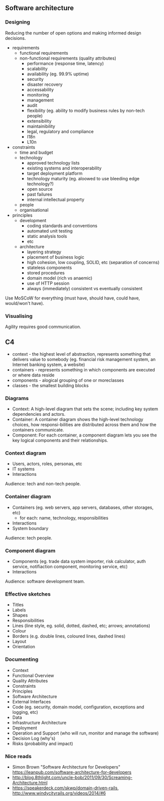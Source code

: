 ## Software architecture

### Designing

Reducing the number of open options and making informed design decisions.

* requirements
  * functional requirements
  * non-functional requirements (quality attributes)
    * performance (response time, latency)
    * scalability
    * availability (eg. 99.9% uptime)
    * security
    * disaster recovery
    * accessability
    * monitoring
    * management
    * audit
    * flexibility (eg. ability to modify business rules by non-tech people)
    * extensibility
    * maintainibility
    * legal, regulatory and compliance
    * I18n
    * L10n
* constraints
    * time and budget
    * technology
        * approved technology lists
        * existing systems and interoperability
        * target deployment platform
        * technology maturity (eg. aloowed to use bleeding edge technology?)
        * open source
        * past failures
        * internal intellectual property
    * people
    * organisational
* principles
    * development
        * coding standards and conventions
        * automated unit testing
        * static analysis tools
        * etc
    * architecture
        * layering strategy
        * placement of business logic
        * high cohesion, low coupling, SOLID, etc (separation of concerns)
        * stateless components
        * stored procedures
        * domain model (rich vs anaemic)
        * use of HTTP session
        * always (immediately) consistent vs eventually consistent

Use MoSCoW for everything (must have, should have, could have, would/won't have).

### Visualising

Agility requires good communication.

C4
--

* context - the highest level of abstraction, represents something that delivers value to somebody (eg. financial risk management system, an Internet banking system, a website)
* containers - represents something in which components are executed or where data reside
* components - alogical grouping of one or moreclasses
* classes - the smallest building blocks

### Diagrams

* Context: A high-level diagram that sets the scene; including key system dependencies and actors.
* Container: A container diagram shows the high-level technology choices, how responsi-bilities are distributed across them and how the containers communicate.
* Component: For each container, a component diagram lets you see the key logical components and their relationships.

### Context diagram

* Users, actors, roles, personas, etc
* IT systems
* Interactions

Audience: tech and non-tech people.

### Container diagram

* Containers (eg. web servers, app servers, databases, other storages, etc)
  * for each: name, technology, responsibilities
* Interactions
* System boundary

Audience: tech people.

### Component diagram

* Components (eg. trade data system importer, risk calculator, auth service, notifiaction component, monitoring service, etc)
* Interactions

Audience: software development team.

### Effective sketches

* Titles
* Labels
* Shapes
* Responsibilities
* Lines (line style, eg. solid, dotted, dashed, etc; arrows; annotations)
* Colour
* Borders (e.g. double lines, coloured lines, dashed lines)
* Layout
* Orientation

### Documenting

* Context
* Functional Overview
* Quality Attributes
* Constraints
* Principles
* Software Architecture
* External Interfaces
* Code (eg. security, domain model, configuration, exceptions and logging, etc)
* Data
* Infrastructure Architecture
* Deployment
* Operation and Support (who will run, monitor and manage the software)
* Decision Log (why's)
* Risks (probability and impact)

### Nice reads

* Simon Brown "Software Architecture for Developers" https://leanpub.com/software-architecture-for-developers
* http://blog.8thlight.com/uncle-bob/2011/09/30/Screaming-Architecture.html
* https://speakerdeck.com/skwp/domain-driven-rails, http://www.windycityrails.org/videos/2014/#6
